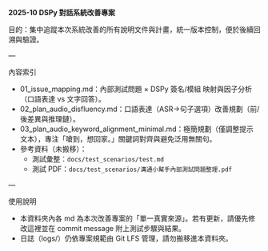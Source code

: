 **2025-10 DSPy 對話系統改善專案**

目的：集中追蹤本次系統改善的所有說明文件與計畫，統一版本控制，便於後續回溯與驗證。

—

內容索引
- 01_issue_mapping.md：內部測試問題 × DSPy 簽名/模組 映射與因子分析（口語表達 vs 文字回答）。
- 02_plan_audio_disfluency.md：口語表達（ASR→句子選項）改善規劃（前/後差異與推理鏈）。
- 03_plan_audio_keyword_alignment_minimal.md：極簡規劃（僅調整提示文本），專注「嗆到，想回家。」關鍵詞對齊與避免泛用無關句。
- 參考資料（未搬移）：
  - 測試彙整：`docs/test_scenarios/test.md`
  - 測試 PDF：`docs/test_scenarios/溝通小幫手內部測試問題整理.pdf`

—

使用說明
- 本資料夾內各 md 為本次改善專案的「單一真實來源」。若有更新，請優先修改這裡並在 commit message 附上測試步驟與結果。
- 日誌（logs/）仍依專案規範由 Git LFS 管理，請勿搬移進本資料夾。
